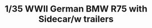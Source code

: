 ---
layout: product
title: "1/35 WWII German BMW R75 with Sidecar/w trailers"
price: "4400" 
desc: "Maketa"
img_path: "/assets/img/GWH03510.jpg"
brand: "N/A"
available: false
special_offer: false
new: false
soon: false
cat: "010000"
subcat: "010900"
subsubcat: "0N/A"
sifra: "GWH03510"
popular: false
---